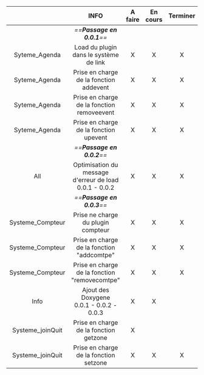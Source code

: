 

|                  |                           INFO                            | A faire | En cours | Terminer |  Version  |
| :--------------: | :-------------------------------------------------------: | :-----: | :------: | :------: | :-------: |
|                  |                *==**Passage en 0.0.1**==*                 |         |          |          |           |
|  Syteme_Agenda   |          Load du plugin dans le système de link           |    X    |    X     |    X     |   0.0.1   |
|  Syteme_Agenda   |          Prise en charge de la fonction addevent          |    X    |    X     |    X     |   0.0.1   |
|  Syteme_Agenda   |        Prise en charge de la fonction removeevent         |    X    |    X     |    X     |   0.0.1   |
|  Syteme_Agenda   |          Prise en charge de la fonction upevent           |    X    |    X     |    X     |   0.0.1   |
|                  |                *==**Passage en 0.0.2**==*                 |         |          |          |           |
|       All        | Optimisation du message d'erreur de load<br>0.0.1 - 0.0.2 |    X    |    X     |    X     | <br>0.0.2 |
|                  |                *==**Passage en 0.0.3**==*                 |         |          |          |           |
| Systeme_Compteur |            Prise ne charge du plugin compteur             |    X    |    X     |    X     |   0.0.3   |
| Systeme_Compteur |        Prise en charge de la fonction "addcomtpe"         |    X    |    X     |    X     |   0.0.3   |
| Systeme_Compteur |       Prise en charge de la fonction "removecomtpe"       |    X    |    X     |    X     |   0.0.3   |
|       Info       |        Ajout des Doxygene<br>0.0.1 - 0.0.2 - 0.0.3        |    X    |    X     |          |   0.0.3   |
| Systeme_joinQuit |          Prise en charge de la fonction getzone           |    X    |          |          |   0.0.3   |
| Systeme_joinQuit |          Prise en charge de la fonction setzone           |    X    |    X     |    X     |   0.0.3   |
